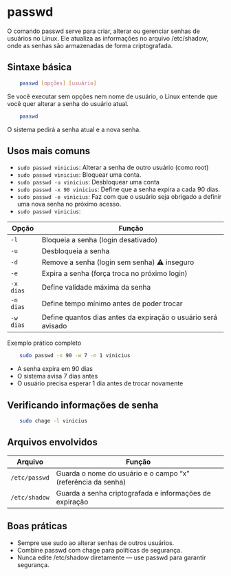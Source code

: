 # passwd

O comando passwd serve para criar, alterar ou gerenciar senhas de usuários no Linux.
Ele atualiza as informações no arquivo /etc/shadow, onde as senhas são armazenadas de forma criptografada.

## Sintaxe básica

```bash
    passwd [opções] [usuário]
```
Se você executar sem opções nem nome de usuário, o Linux entende que você quer alterar a senha do usuário atual.
```bash
    passwd
```
O sistema pedirá a senha atual e a nova senha.

## Usos mais comuns

* `sudo passwd vinicius`: Alterar a senha de outro usuário (como root)
* `sudo passwd vinicius`: Bloquear uma conta. 
* `sudo passwd -u vinicius`: Desbloquear uma conta
* `sudo passwd -x 90 vinicius`: Define que a senha expira a cada 90 dias.
* `sudo passwd -e vinicius`: Faz com que o usuário seja obrigado a definir uma nova senha no próximo acesso.
* `sudo passwd vinicius`: 

| Opção     | Função                                                        |
| --------- | ------------------------------------------------------------- |
| `-l`      | Bloqueia a senha (login desativado)                           |
| `-u`      | Desbloqueia a senha                                           |
| `-d`      | Remove a senha (login sem senha) ⚠️ inseguro                  |
| `-e`      | Expira a senha (força troca no próximo login)                 |
| `-x dias` | Define validade máxima da senha                               |
| `-n dias` | Define tempo mínimo antes de poder trocar                     |
| `-w dias` | Define quantos dias antes da expiração o usuário será avisado |

Exemplo prático completo
```bash
    sudo passwd -x 90 -w 7 -n 1 vinicius
```
* A senha expira em 90 dias
* O sistema avisa 7 dias antes
* O usuário precisa esperar 1 dia antes de trocar novamente

## Verificando informações de senha
```bash
    sudo chage -l vinicius
```

## Arquivos envolvidos
| Arquivo       | Função                                                       |
| ------------- | ------------------------------------------------------------ |
| `/etc/passwd` | Guarda o nome do usuário e o campo “x” (referência da senha) |
| `/etc/shadow` | Guarda a senha criptografada e informações de expiração      |

## Boas práticas
* Sempre use sudo ao alterar senhas de outros usuários.
* Combine passwd com chage para políticas de segurança.
* Nunca edite /etc/shadow diretamente — use passwd para garantir segurança.
